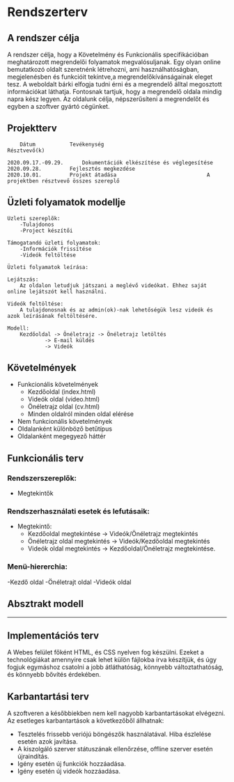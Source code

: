 # Rendszerterv

## A rendszer célja
 A rendszer célja, hogy a Követelmény és Funkcionális specifikációban meghatározott megrendelői folyamatok megvalósuljanak.
 Egy olyan online bemutatkozó oldalt szeretnénk létrehozni, ami használhatóságban, megjelenésben és funkcióit tekintve,a megrendelőkívánságainak eleget tesz. 
 A weboldalt bárki elfogja tudni érni és a megrendelő álltal megosztott információkat láthatja. Fontosnak tartjuk, hogy a megrendelő oldala mindig napra kész legyen.
 Az oldalunk célja, népszerűsíteni a megrendelőt és egyben a szoftver gyártó cégünket.

## Projektterv

	    Dátum		    Tevékenység						            Résztvevő(k)
	
    2020.09.17.-09.29.	    Dokumentációk elkészítése és véglegesítése
    2020.09.28.		    Fejlesztés megkezdése
    2020.10.01.		    Projekt átadása						        A projektben résztvevő összes szereplő

## Üzleti folyamatok modellje

	Üzleti szereplõk:
		-Tulajdonos
		-Project készítői

	Támogatandó üzleti folyamatok:
		-Információk frissítése
		-Videók feltöltése

	Üzleti folyamatok leírása:

	Lejátszás:
		Az oldalon letudjuk játszani a meglévő videókat. Ehhez saját online lejátszót kell használni.

	Videók feltöltése:
		A tulajdonosnak és az admin(ok)-nak lehetőségük lesz videók és azok leírásának feltöltésére.

	Modell:
		Kezdőoldal -> Önéletrajz -> Önéletrajz letöltés
				-> E-mail küldés
				-> Videók

## Követelmények

- Funkcionális követelmények 
  - Kezdőoldal (index.html)
  - Videók oldal (video.html)
  - Önéletrajz oldal (cv.html)
  - Minden oldalról minden oldal elérése
- Nem funkcionális követelmények
 - Oldalanként különböző betűtípus
  - Oldalanként megegyező háttér

## Funkcionális terv
### Rendszerszereplők:
-   Megtekintők

### Rendszerhasználati esetek és lefutásaik:
- Megtekintő:
  - Kezdőoldal megtekintése -> Videók/Önéletrajz megtekintés
  - Önéletrajz oldal megtekintés -> Videók/Kezdőoldal megtekintés
  - Videók oldal megtekintés -> Kezdőoldal/Önéletrajz megtekintése.

### Menü-hiererchia:
-Kezdő oldal
-Önéletrajt oldal
-Videók oldal
## Absztrakt modell
---------
## Implementációs terv
A Webes felület főként HTML, és CSS nyelven fog készülni. Ezeket a technológiákat amennyire csak lehet külön fájlokba írva készítjük, és úgy fogjuk egymáshoz csatolni a jobb átláthatóság, könnyebb változtathatóság, és könnyebb bővítés érdekében.

## Karbantartási terv
A szoftveren a későbbiekben nem kell nagyobb karbantartásokat elvégezni. Az esetleges karbantartások a következőből állhatnak:
- Tesztelés frissebb veriójú böngészők használatával. Hiba észlelése esetén azok javítása.
- A kiszolgáló szerver státuszának ellenőrzése, offline szerver esetén újraindítás.
- Igény esetén új funkciók hozzáadása.
- Igény esetén új videók hozzáadása.